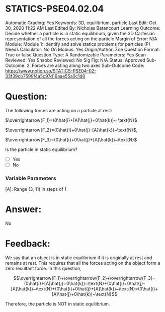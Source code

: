 # STATICS-PSE04.02.04

Automatic Grading: Yes
Keywords: 3D, equilibrium, particle
Last Edit: Oct 30, 2020 11:22 AM
Last Edited By: Nicholas Betancourt
Learning Outcome: Decide whether a particle is in static equilibrium, given the 3D Cartesian representation of all the forces acting on the particle
Margin of Error: N/A
Module: Module 1: Identify and solve statics problems for particles (P)
Needs Calculator: No
On Mobius: Yes
Origin/Author: Zoe
Question Format: True or false
Question Type: A
Randomizable Parameters: Yes
Sean Reviewed: Yes
Shaobo Reviewed: No
Sig Fig: N/A
Status: Approved
Sub-Outcome: 2. Forces are acting along two axes
Sub-Outcome Code: https://www.notion.so/STATICS-PSE04-02-33f39cb7599f4a5c97d16aae55a0c1d8

# Question:

The following forces are acting on a particle at rest:

$\overrightarrow{F_1}=(0\hat{i}+[A]\hat{j}+0\hat{k})~ \text{N}$

$\overrightarrow{F_2}=(0\hat{i}+0\hat{j}-[A]\hat{k})~\text{N}$,

$\overrightarrow{F_3}=(0\hat{i}+0\hat{j}+[A]\hat{k})~\text{N}$

Is the particle in static equilibrium?

- [ ]  Yes
- [ ]  No

### Variable Parameters

$[A]:$ Range (3, 11) in steps of 1

# Answer:

No

# Feedback:

We say that an object is in static equilibrium if it is originally at rest and remains at rest. This requires that all the forces acting on the object form a zero resultant force. In this question, 

$$\overrightarrow{F_1}+\overrightarrow{F_2}+\overrightarrow{F_3}=(0\hat{i}+[A]\hat{j}+0\hat{k})~\text{N}+(0\hat{i}+0\hat{j}-[A]\hat{k})~\text{N}+(0\hat{i}+0\hat{j}+[A]\hat{k})~\text{N}=(0\hat{i}+[A]\hat{j}+0\hat{k})~\text{N}$$

Therefore, the particle is NOT in static equilibrium.